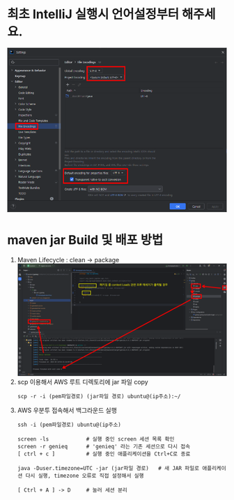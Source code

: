 # 최초 IntelliJ 실행시 언어설정부터 해주세요.

![UTF8설정.png](etc/UTF8설정.png)

# maven jar Build 및 배포 방법
1. Maven Lifecycle : clean -> package
![maven_spring_boot_jar_build (1).png](etc/maven_spring_boot_jar_build%20%281%29.png)
2. scp 이용해서 AWS 루트 디렉토리에 jar 파일 copy
    ````
    scp -r -i (pem파일경로) (jar파일 경로) ubuntu@(ip주소):~/
    ````
3. AWS 우분투 접속해서 백그라운드 실행
    ```
   ssh -i (pem파일경로) ubuntu@(ip주소)
   
   screen -ls            # 실행 중인 screen 세션 목록 확인
    screen -r genieq      # 'genieq' 라는 기존 세션으로 다시 접속
   [ ctrl + c ]          # 실행 중인 애플리케이션을 Ctrl+C로 종료
   
   java -Duser.timezone=UTC -jar (jar파일 경로)   # 새 JAR 파일로 애플리케이션 다시 실행, timezone 오류로 직접 설정해서 실행
   
   [ Ctrl + A ] -> D     # 눌러 세션 분리
   ```